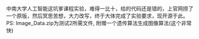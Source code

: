 中南大学人工智能这坑爹课程实验，难得一比十，给的代码还是错的，上官网捞了一个原版，然后冥思苦想，大力改写，终于大体完成了实验要求，现开源于此。
PS: Image_Data.zip为测试2所需文件, 附赠一个遗传算法生成图像算法(这个非常快)
